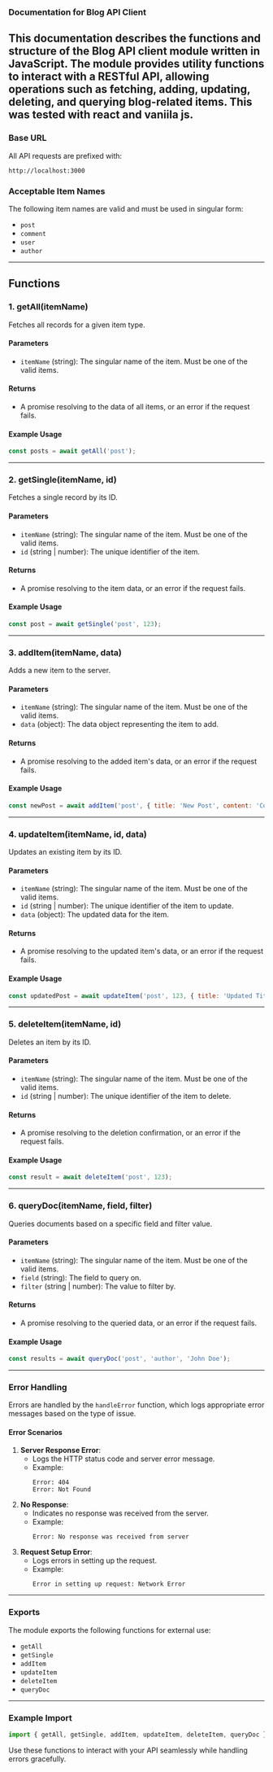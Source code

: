 ### Documentation for Blog API Client

This documentation describes the functions and structure of the Blog API client module written in JavaScript. The module provides utility functions to interact with a RESTful API, allowing operations such as fetching, adding, updating, deleting, and querying blog-related items.
This was tested with react and vaniila js.
---

### **Base URL**
All API requests are prefixed with:
```
http://localhost:3000
```

### **Acceptable Item Names**
The following item names are valid and must be used in singular form:
- `post`
- `comment`
- `user`
- `author`

---

## **Functions**

### 1. **getAll(itemName)**
Fetches all records for a given item type.

#### **Parameters**
- `itemName` (string): The singular name of the item. Must be one of the valid items.

#### **Returns**
- A promise resolving to the data of all items, or an error if the request fails.

#### **Example Usage**
```javascript
const posts = await getAll('post');
```

---

### 2. **getSingle(itemName, id)**
Fetches a single record by its ID.

#### **Parameters**
- `itemName` (string): The singular name of the item. Must be one of the valid items.
- `id` (string | number): The unique identifier of the item.

#### **Returns**
- A promise resolving to the item data, or an error if the request fails.

#### **Example Usage**
```javascript
const post = await getSingle('post', 123);
```

---

### 3. **addItem(itemName, data)**
Adds a new item to the server.

#### **Parameters**
- `itemName` (string): The singular name of the item. Must be one of the valid items.
- `data` (object): The data object representing the item to add.

#### **Returns**
- A promise resolving to the added item's data, or an error if the request fails.

#### **Example Usage**
```javascript
const newPost = await addItem('post', { title: 'New Post', content: 'Content here...' });
```

---

### 4. **updateItem(itemName, id, data)**
Updates an existing item by its ID.

#### **Parameters**
- `itemName` (string): The singular name of the item. Must be one of the valid items.
- `id` (string | number): The unique identifier of the item to update.
- `data` (object): The updated data for the item.

#### **Returns**
- A promise resolving to the updated item's data, or an error if the request fails.

#### **Example Usage**
```javascript
const updatedPost = await updateItem('post', 123, { title: 'Updated Title' });
```

---

### 5. **deleteItem(itemName, id)**
Deletes an item by its ID.

#### **Parameters**
- `itemName` (string): The singular name of the item. Must be one of the valid items.
- `id` (string | number): The unique identifier of the item to delete.

#### **Returns**
- A promise resolving to the deletion confirmation, or an error if the request fails.

#### **Example Usage**
```javascript
const result = await deleteItem('post', 123);
```

---

### 6. **queryDoc(itemName, field, filter)**
Queries documents based on a specific field and filter value.

#### **Parameters**
- `itemName` (string): The singular name of the item. Must be one of the valid items.
- `field` (string): The field to query on.
- `filter` (string | number): The value to filter by.

#### **Returns**
- A promise resolving to the queried data, or an error if the request fails.

#### **Example Usage**
```javascript
const results = await queryDoc('post', 'author', 'John Doe');
```

---

### **Error Handling**
Errors are handled by the `handleError` function, which logs appropriate error messages based on the type of issue.

#### **Error Scenarios**
1. **Server Response Error**:
   - Logs the HTTP status code and server error message.
   - Example: 
     ```
     Error: 404
     Error: Not Found
     ```
2. **No Response**:
   - Indicates no response was received from the server.
   - Example:
     ```
     Error: No response was received from server
     ```
3. **Request Setup Error**:
   - Logs errors in setting up the request.
   - Example:
     ```
     Error in setting up request: Network Error
     ```

---

### **Exports**
The module exports the following functions for external use:
- `getAll`
- `getSingle`
- `addItem`
- `updateItem`
- `deleteItem`
- `queryDoc`

---

### **Example Import**
```javascript
import { getAll, getSingle, addItem, updateItem, deleteItem, queryDoc } from './blogApiClient';
```

Use these functions to interact with your API seamlessly while handling errors gracefully.

